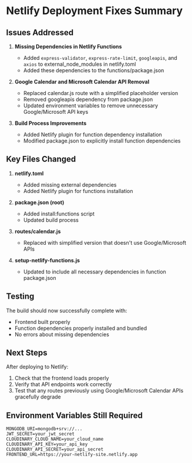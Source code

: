 # Netlify Deployment Fixes Summary

## Issues Addressed

1. **Missing Dependencies in Netlify Functions**

   - Added `express-validator`, `express-rate-limit`, `googleapis`, and `axios` to external_node_modules in netlify.toml
   - Added these dependencies to the functions/package.json

2. **Google Calendar and Microsoft Calendar API Removal**

   - Replaced calendar.js route with a simplified placeholder version
   - Removed googleapis dependency from package.json
   - Updated environment variables to remove unnecessary Google/Microsoft API keys

3. **Build Process Improvements**
   - Added Netlify plugin for function dependency installation
   - Modified package.json to explicitly install function dependencies

## Key Files Changed

1. **netlify.toml**

   - Added missing external dependencies
   - Added Netlify plugin for functions installation

2. **package.json (root)**

   - Added install:functions script
   - Updated build process

3. **routes/calendar.js**

   - Replaced with simplified version that doesn't use Google/Microsoft APIs

4. **setup-netlify-functions.js**
   - Updated to include all necessary dependencies in function package.json

## Testing

The build should now successfully complete with:

- Frontend built properly
- Function dependencies properly installed and bundled
- No errors about missing dependencies

## Next Steps

After deploying to Netlify:

1. Check that the frontend loads properly
2. Verify that API endpoints work correctly
3. Test that any routes previously using Google/Microsoft Calendar APIs gracefully degrade

## Environment Variables Still Required

```
MONGODB_URI=mongodb+srv://...
JWT_SECRET=your_jwt_secret
CLOUDINARY_CLOUD_NAME=your_cloud_name
CLOUDINARY_API_KEY=your_api_key
CLOUDINARY_API_SECRET=your_api_secret
FRONTEND_URL=https://your-netlify-site.netlify.app
```

